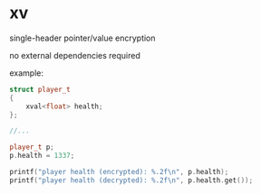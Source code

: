 # xv
single-header pointer/value encryption

no external dependencies required

example:
```cpp
struct player_t
{
    xval<float> health;
};

//...

player_t p;
p.health = 1337;

printf("player health (encrypted): %.2f\n", p.health);
printf("player health (decrypted): %.2f\n", p.health.get());
```
